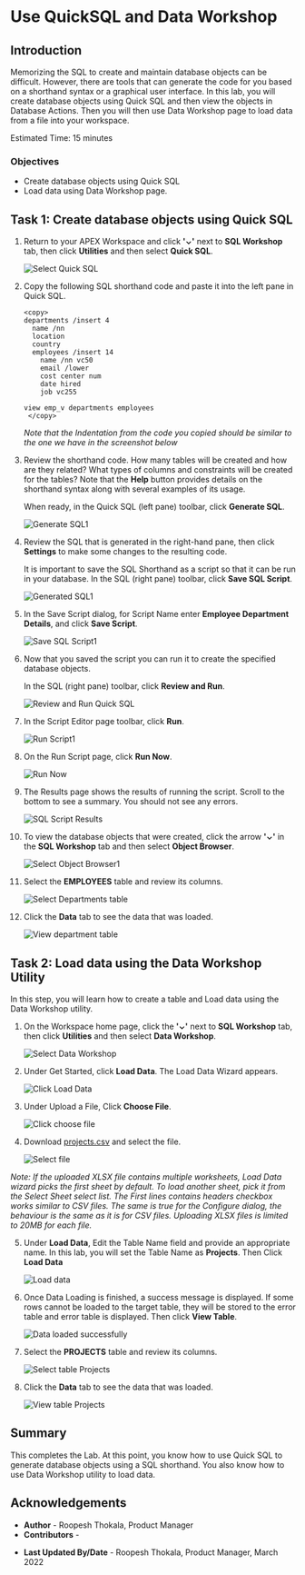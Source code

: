 # Use QuickSQL and Data Workshop

## Introduction

Memorizing the SQL to create and maintain database objects can be difficult. However, there are tools that can generate the code for you based on a shorthand syntax or a graphical user interface. In this lab, you will create database objects using Quick SQL and then view the objects in Database Actions. Then you will then use Data Workshop page to load data from a file into your workspace.

Estimated Time: 15 minutes

### Objectives

- Create database objects using Quick SQL
- Load data using Data Workshop page.


## Task 1: Create database objects using Quick SQL

1. Return to your APEX Workspace and click **'⌄'** next to **SQL Workshop** tab, then click **Utilities** and then select **Quick SQL**.

   ![Select Quick SQL](images/navigate-to-quicksql1.png " ")

2. Copy the following SQL shorthand code and paste it into the left pane in Quick SQL.

    ```
    <copy>
    departments /insert 4
      name /nn
      location
      country
      employees /insert 14
        name /nn vc50
        email /lower
        cost center num
        date hired
        job vc255

    view emp_v departments employees
     </copy>
    ```
    *Note that the Indentation from the code you copied should be similar to the one we have in the screenshot below*
3. Review the shorthand code. How many tables will be created and how are they related? What types of columns and constraints will be created for the tables? Note that the **Help** button provides details on the shorthand syntax along with several examples of its usage.

    When ready, in the Quick SQL (left pane) toolbar, click **Generate SQL**.

   ![Generate SQL1](./images/generate-sql1.png " ")

4. Review the SQL that is generated in the right-hand pane, then click **Settings** to make some changes to the resulting code.

   It is important to save the SQL Shorthand as a script so that it can be run in your database.
   In the SQL (right pane) toolbar, click **Save SQL Script**.  

   ![Generated SQL1](images/generated-sql1.png " ")

5. In the Save Script dialog, for Script Name enter **Employee Department Details**, and click **Save Script**.

    ![Save SQL Script1](images/save-sql-scripts1.png " ")

6. Now that you saved the script you can run it to create the specified database objects.

    In the SQL (right pane) toolbar, click **Review and Run**.

    ![Review and Run Quick SQL](images/review-and-run1.png " ")

7.  In the Script Editor page toolbar, click **Run**.

    ![Run Script1](images/running-scripts1.png " ")

8. On the Run Script page, click **Run Now**.

    ![Run Now](images/run-now1.png " ")

9. The Results page shows the results of running the script. Scroll to the bottom to see a summary. You should not see any errors.

    ![SQL Script Results](images/results.png " ")

10. To view the database objects that were created, click the arrow  **'⌄'** in the **SQL Workshop** tab and then select **Object Browser**.

    ![Select Object Browser1](images/navigate-to-object-browser1.png " ")

11. Select the **EMPLOYEES** table and review its columns.

    ![Select Departments table](images/select-departments-table.png " ")

12. Click the **Data** tab to see the data that was loaded.

    ![View department table](images/view-departments-table-data1.png " ")

## Task 2: Load data using the Data Workshop Utility

In this step, you will learn how to create a table and Load data using the Data Workshop utility.

1. On the Workspace home page, click the **'⌄'** next to **SQL Workshop** tab, then click **Utilities** and then select **Data Workshop**.

   ![Select Data Workshop](images/navigate-to-data-workshop1.png " ")

2. Under Get Started, click **Load Data**. The Load Data Wizard appears.

   ![Click Load Data](images/click-data-load1.png " ")

3. Under Upload a File, Click **Choose File**.

   ![Click choose file](images/choose-file-to-load1.png " ")

4. Download [projects.csv](files/projects.csv) and select the file.

   ![Select file](images/select-appropriate-file1.png " ")

  *Note: If the uploaded XLSX file contains multiple worksheets, Load Data wizard picks the first sheet by default. To load another sheet, pick it from the Select Sheet select list. The First lines contains headers checkbox works similar to CSV files. The same is true for the Configure dialog, the behaviour is the same as it is for CSV files. Uploading XLSX files is limited to 20MB for each file.*

5. Under **Load Data**, Edit the Table Name field and provide an appropriate name. In this lab, you will set the Table Name as **Projects**. Then Click **Load Data**

   ![Load data](images/load-data1.png " ")

6. Once Data Loading is finished, a success message is displayed. If some rows cannot be loaded to the target table, they will be stored to the error table and error table is displayed. Then click **View Table**.

   ![Data loaded successfully](images/data-loaded-successfully.png " ")

7. Select the **PROJECTS** table and review its columns.

    ![Select table Projects](images/navigate-to-table1.png " ")

8. Click the **Data** tab to see the data that was loaded.

    ![View table Projects](images/view-projects-table-data1.png " ")

## Summary

This completes the Lab. At this point, you know how to use Quick SQL to generate database objects using a SQL shorthand. You also know how to use Data Workshop utility to load data.

## Acknowledgements
* **Author** - Roopesh Thokala, Product Manager
* **Contributors** -
- **Last Updated By/Date** - Roopesh Thokala, Product Manager, March 2022
